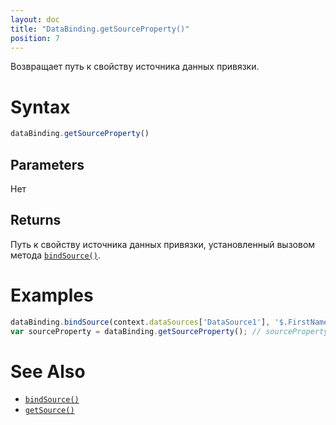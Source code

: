 ```yaml
---
layout: doc
title: "DataBinding.getSourceProperty()"
position: 7
---
```


Возвращает путь к свойству источника данных привязки.

# Syntax

```js
dataBinding.getSourceProperty()
```

## Parameters

Нет

## Returns

Путь к свойству источника данных привязки, установленный вызовом метода [`bindSource()`](../DataBinding.bindSource/).

# Examples

```js
dataBinding.bindSource(context.dataSources['DataSource1'], '$.FirstName');
var sourceProperty = dataBinding.getSourceProperty(); // sourceProperty === '$.FirstName'
```

# See Also

* [`bindSource()`](../DataBinding.bindSource/)
* [`getSource()`](../DataBinding.getSource/)
